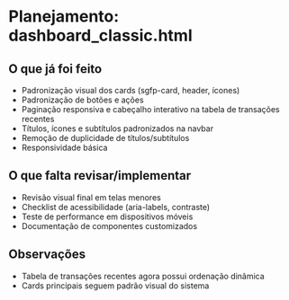 # Planejamento: dashboard_classic.html

## O que já foi feito
- Padronização visual dos cards (sgfp-card, header, ícones)
- Padronização de botões e ações
- Paginação responsiva e cabeçalho interativo na tabela de transações recentes
- Títulos, ícones e subtítulos padronizados na navbar
- Remoção de duplicidade de títulos/subtítulos
- Responsividade básica

## O que falta revisar/implementar
- Revisão visual final em telas menores
- Checklist de acessibilidade (aria-labels, contraste)
- Teste de performance em dispositivos móveis
- Documentação de componentes customizados

## Observações
- Tabela de transações recentes agora possui ordenação dinâmica
- Cards principais seguem padrão visual do sistema 